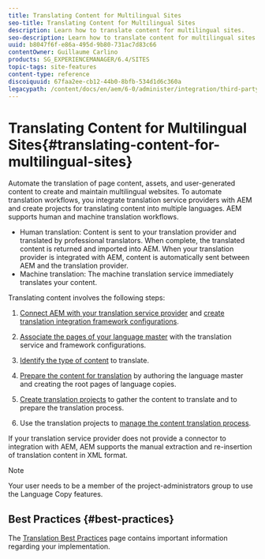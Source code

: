 ```yaml
---
title: Translating Content for Multilingual Sites
seo-title: Translating Content for Multilingual Sites
description: Learn how to translate content for multilingual sites.
seo-description: Learn how to translate content for multilingual sites.
uuid: b8047f6f-e86a-495d-9b80-731ac7d83c66
contentOwner: Guillaume Carlino
products: SG_EXPERIENCEMANAGER/6.4/SITES
topic-tags: site-features
content-type: reference
discoiquuid: 67faa2ee-cb12-44b0-8bfb-534d1d6c360a
legacypath: /content/docs/en/aem/6-0/administer/integration/third-party-services/machine-translation
---
```


# Translating Content for Multilingual Sites{#translating-content-for-multilingual-sites}

Automate the translation of page content, assets, and user-generated content to create and maintain multilingual websites. To automate translation workflows, you integrate translation service providers with AEM and create projects for translating content into multiple languages. AEM supports human and machine translation workflows.

* Human translation: Content is sent to your translation provider and translated by professional translators. When complete, the translated content is returned and imported into AEM. When your translation provider is integrated with AEM, content is automatically sent between AEM and the translation provider. 
* Machine translation: The machine translation service immediately translates your content.

Translating content involves the following steps:

1. [Connect AEM with your translation service provider](../../../sites/administering/using/tc-tic.md#connecting-to-a-translation-service-provider) and [create translation integration framework configurations](../../../sites/administering/using/tc-tic.md). 

1. [Associate the pages of your language master](../../../sites/administering/using/tc-tic.md#configuring-pages-for-translation) with the translation service and framework configurations.
1. [Identify the type of content](../../../sites/administering/using/tc-rules.md) to translate.
1. [Prepare the content for translation](../../../sites/administering/using/tc-prep.md) by authoring the language master and creating the root pages of language copies.
1. [Create translation projects](../../../sites/administering/using/tc-manage.md#main-pars-title-4) to gather the content to translate and to prepare the translation process.
1. Use the translation projects to [manage the content translation process](../../../sites/administering/using/tc-manage.md).

If your translation service provider does not provide a connector to integration with AEM, AEM supports the manual extraction and re-insertion of translation content in XML format.

>[!NOTE]
>
>Your user needs to be a member of the project-administrators group to use the Language Copy features.

## Best Practices {#best-practices}

The [Translation Best Practices](../../../sites/administering/using/tc-bp.md) page contains important information regarding your implementation.
